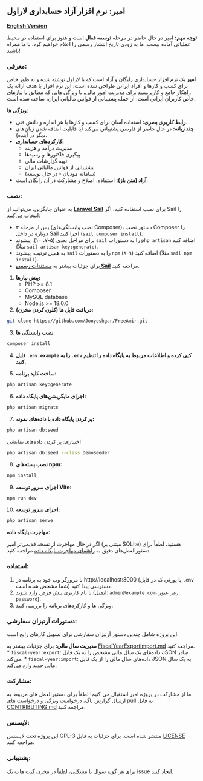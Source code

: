 ## امیر: نرم افزار آزاد حسابداری لاراول
**[English Version](README.en.md)**

**توجه مهم:** امیر در حال حاضر در مرحله **توسعه فعال** است و هنوز برای استفاده در محیط عملیاتی آماده نیست. ما به زودی تاریخ انتشار رسمی را اعلام خواهیم کرد. با ما همراه باشید!

### معرفی:

**امیر** یک نرم افزار حسابداری رایگان و آزاد است که با لاراول نوشته شده و به طور خاص برای کسب و کارها و افراد ایرانی طراحی شده است. این نرم افزار با هدف ارائه یک راهکار جامع و کاربرپسند برای مدیریت امور مالی، با ویژگی هایی که مطابق با نیازهای خاص کاربران ایرانی است، از جمله پشتیبانی از قوانین مالیاتی ایران، ساخته شده است.

**ویژگی ها:**

*   **رابط کاربری بصری:** استفاده آسان برای کسب و کارها با هر اندازه و دانش فنی.
*   **چند زبانه:** در حال حاضر از فارسی پشتیبانی می‌کند (با قابلیت اضافه شدن زبان‌های دیگر در آینده).
*   **کارکردهای حسابداری:**
    *   مدیریت درآمد و هزینه
    *   پیگیری فاکتورها و رسیدها
    *   تهیه گزارشات مالی
    *   پشتیبانی از قوانین مالیاتی ایران
    *   (سامانه مودیان - در حال توسعه)
*   **آزاد (متن باز):** استفاده، اصلاح و مشارکت در آن رایگان است.

### نصب:

به عنوان جایگزین، می‌توانید از **[Laravel Sail](https://laravel.com/docs/sail)** برای نصب استفاده کنید. اگر Sail را انتخاب می‌کنید:
*   پس از مرحله ۳ (نصب وابستگی‌های Composer)، دستور نصب Composer را دوباره در داخل Sail اجرا کنید (`sail composer install`).
*   برای مراحل بعدی (۵-۷، ۱۰)، پیشوند `sail` را به دستورات `php artisan` اضافه کنید (مثلاً `sail artisan key:generate`).
*   به همین ترتیب، پیشوند `sail` را به دستورات `npm` (۸-۹) اضافه کنید (مثلاً `sail npm install`).
*   برای جزئیات بیشتر به **[مستندات رسمی Sail](https://laravel.com/docs/sail)** مراجعه کنید.

1.  **پیش نیازها:**
    *   PHP >= 8.1
    *   Composer
    *   MySQL database
    *   Node.js >= 18.0.0
2.  **دریافت فایل ها (کلون کردن مخزن):**

```bash
git clone https://github.com/Jooyeshgar/FreeAmir.git
```

3.  **نصب وابستگی ها:**

```bash
composer install
```

4.  **فایل `.env.example` را به `.env` کپی کرده و اطلاعات مربوط به پایگاه داده را تنظیم کنید.**

5.  **ساخت کلید برنامه:**

```bash
php artisan key:generate
```

6.  **اجرای مایگریشن‌های پایگاه داده:**

```bash
php artisan migrate
```

7.  **پر کردن پایگاه داده با داده‌های نمونه:**

```bash
php artisan db:seed
```

اختیاری: پر کردن داده‌های نمایشی
```bash
php artisan db:seed --class DemoSeeder
```

8.  **نصب بسته‌های npm:**

```bash
npm install
```

9.  **اجرای سرور توسعه Vite:**

```bash
npm run dev
```

10. **اجرای سرور توسعه:**

```bash
php artisan serve
```

**مهاجرت پایگاه داده:**

اگر در حال مهاجرت از نسخه قدیمی‌تر امیر (مبتنی بر SQLite) هستید، لطفاً برای دستورالعمل‌های دقیق به [راهنمای مهاجرت پایگاه داده](script/README.md) مراجعه کنید.

### استفاده:

1.  با مرورگر وب خود به برنامه در http://localhost:8000 (یا پورتی که در فایل `.env` شما مشخص شده است) دسترسی پیدا کنید.
2.  با نام کاربری پیش فرض وارد شوید (ایمیل: `admin@example.com`، رمز عبور: `password`).
3.  ویژگی ها و کارکردهای برنامه را بررسی کنید.

### دستورات آرتيزان سفارشی:

این پروژه شامل چندین دستور آرتيزان سفارشی برای تسهیل کارهای رایج است.

**مدیریت سال مالی:**
    برای جزئیات بیشتر به [FiscalYearExportImport.md](FiscalYearExportImport.md) مراجعه کنید.
    *   `fiscal-year:export`: داده‌های یک سال مالی مشخص را به یک فایل JSON صادر می‌کند.
    *   `fiscal-year:import`: داده‌های سال مالی را از یک فایل JSON به یک سال مالی جدید وارد می‌کند.

### مشارکت:

ما از مشارکت در پروژه امیر استقبال می کنیم! لطفاً برای دستورالعمل های مربوط به ارسال گزارش باگ، درخواست ویژگی و درخواست های pull به فایل [CONTRIBUTING.md](CONTRIBUTING.md) مراجعه کنید.

### لایسنس:

این پروژه تحت لایسنس GPL-3 منتشر شده است. برای جزئیات به فایل [LICENSE](LICENSE) مراجعه کنید.

### پشتیبانی:

برای هر گونه سوال یا مشکلی، لطفاً در مخزن گیت هاب یک issue ایجاد کنید.

